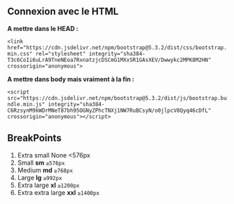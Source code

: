 ## Connexion avec le HTML 

**A mettre dans le HEAD :**

 `<link href="https://cdn.jsdelivr.net/npm/bootstrap@5.3.2/dist/css/bootstrap.min.css" rel="stylesheet"
        integrity="sha384-T3c6CoIi6uLrA9TneNEoa7RxnatzjcDSCmG1MXxSR1GAsXEV/Dwwykc2MPK8M2HN" crossorigin="anonymous">
`

**A mettre dans body mais vraiment à la fin :** 

`<script src="https://cdn.jsdelivr.net/npm/bootstrap@5.3.2/dist/js/bootstrap.bundle.min.js"
        integrity="sha384-C6RzsynM9kWDrMNeT87bh95OGNyZPhcTNXj1NW7RuBCsyN/o0jlpcV8Qyq46cDfL"
        crossorigin="anonymous"></script>`


        
## BreakPoints

1. Extra small	None <576px
2. Small **sm** `≥576px`
3. Medium **md** `≥768px`
4. Large **lg**	`≥992px`
5. Extra large **xl** `≥1200px`
6. Extra extra large **xxl** `≥1400px`

##